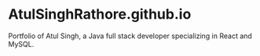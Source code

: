 # AtulSinghRathore.github.io

Portfolio of Atul Singh, a Java full stack developer specializing in React and MySQL.
